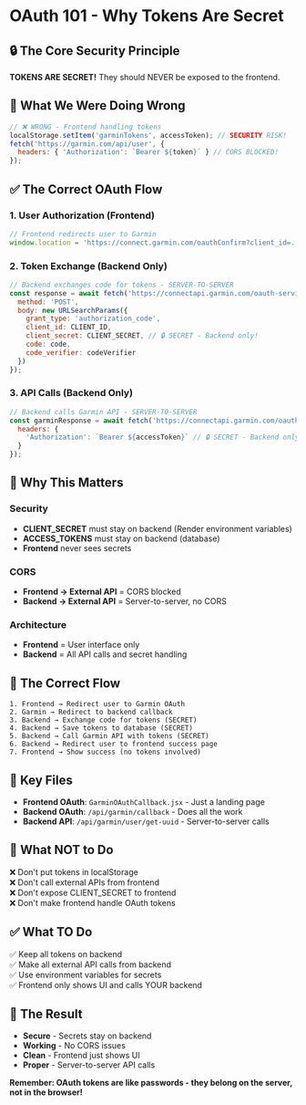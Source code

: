 # OAuth 101 - Why Tokens Are Secret

## 🔒 The Core Security Principle

**TOKENS ARE SECRET!** They should NEVER be exposed to the frontend.

## 🚨 What We Were Doing Wrong

```javascript
// ❌ WRONG - Frontend handling tokens
localStorage.setItem('garminTokens', accessToken); // SECURITY RISK!
fetch('https://garmin.com/api/user', {
  headers: { 'Authorization': `Bearer ${token}` } // CORS BLOCKED!
});
```

## ✅ The Correct OAuth Flow

### 1. User Authorization (Frontend)
```javascript
// Frontend redirects user to Garmin
window.location = 'https://connect.garmin.com/oauthConfirm?client_id=...';
```

### 2. Token Exchange (Backend Only)
```javascript
// Backend exchanges code for tokens - SERVER-TO-SERVER
const response = await fetch('https://connectapi.garmin.com/oauth-service/oauth/token', {
  method: 'POST',
  body: new URLSearchParams({
    grant_type: 'authorization_code',
    client_id: CLIENT_ID,
    client_secret: CLIENT_SECRET, // 🔒 SECRET - Backend only!
    code: code,
    code_verifier: codeVerifier
  })
});
```

### 3. API Calls (Backend Only)
```javascript
// Backend calls Garmin API - SERVER-TO-SERVER
const garminResponse = await fetch('https://connectapi.garmin.com/oauth-service/oauth/user-info', {
  headers: {
    'Authorization': `Bearer ${accessToken}` // 🔒 SECRET - Backend only!
  }
});
```

## 🎯 Why This Matters

### Security
- **CLIENT_SECRET** must stay on backend (Render environment variables)
- **ACCESS_TOKENS** must stay on backend (database)
- **Frontend** never sees secrets

### CORS
- **Frontend → External API** = CORS blocked
- **Backend → External API** = Server-to-server, no CORS

### Architecture
- **Frontend** = User interface only
- **Backend** = All API calls and secret handling

## 🔄 The Correct Flow

```
1. Frontend → Redirect user to Garmin OAuth
2. Garmin → Redirect to backend callback
3. Backend → Exchange code for tokens (SECRET)
4. Backend → Save tokens to database (SECRET)
5. Backend → Call Garmin API with tokens (SECRET)
6. Backend → Redirect user to frontend success page
7. Frontend → Show success (no tokens involved)
```

## 📝 Key Files

- **Frontend OAuth**: `GarminOAuthCallback.jsx` - Just a landing page
- **Backend OAuth**: `/api/garmin/callback` - Does all the work
- **Backend API**: `/api/garmin/user/get-uuid` - Server-to-server calls

## 🚨 What NOT to Do

❌ Don't put tokens in localStorage  
❌ Don't call external APIs from frontend  
❌ Don't expose CLIENT_SECRET to frontend  
❌ Don't make frontend handle OAuth tokens  

## ✅ What TO Do

✅ Keep all tokens on backend  
✅ Make all external API calls from backend  
✅ Use environment variables for secrets  
✅ Frontend only shows UI and calls YOUR backend  

## 🎉 The Result

- **Secure** - Secrets stay on backend
- **Working** - No CORS issues
- **Clean** - Frontend just shows UI
- **Proper** - Server-to-server API calls

**Remember: OAuth tokens are like passwords - they belong on the server, not in the browser!**
